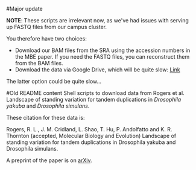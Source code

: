 #Major update

__NOTE__: These scripts are irrelevant now, as we've had issues with serving up FASTQ files from our campus cluster.

You therefore have two choices:

* Download our BAM files from the SRA using the accession numbers in the MBE paper.  If you need the FASTQ files, you can reconstruct them from the BAM files.
* Download the data via Google Drive, which will be quite slow: [Link](https://drive.google.com/folderview?id=0Bxy-54SBqeekakFpeFBib3BXcVE&usp=sharing)

The latter option could be quite slow...

#Old README content
Shell scripts to download data from Rogers et al. Landscape of standing variation for tandem duplications in *Drosophila yakuba* and *Drosophila simulans*.

These citation for these data is:

Rogers, R. L., J. M. Cridland, L. Shao, T. Hu, P. Andolfatto and K. R. Thornton (accepted, Molecular Biology and Evolution) Landscape of standing variation for tandem duplications in Drosophila yakuba and Drosophila simulans.

A preprint of the paper is on [arXiv](http://arxiv.org/abs/1401.7371).

